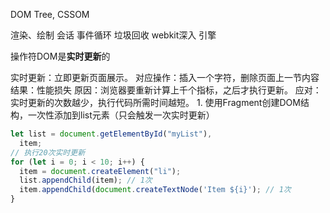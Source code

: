 DOM Tree, CSSOM

渲染、绘制
会话
事件循环
垃圾回收
webkit深入
引擎

操作符DOM是**实时更新**的

实时更新：立即更新页面展示。
对应操作：插入一个字符，删除页面上一节内容
结果：性能损失
原因：浏览器要重新计算上千个指标，之后才执行更新。
应对：实时更新的次数越少，执行代码所需时间越短。
	1. 使用Fragment创建DOM结构，一次性添加到list元素（只会触发一次实时更新）
```js
let list = document.getElementById("myList"),
  item;
// 执行20次实时更新
for (let i = 0; i < 10; i++) {
  item = document.createElement("li");
  list.appendChild(item); // 1次
  item.appendChild(document.createTextNode('Item ${i}'); // 1次
}
```